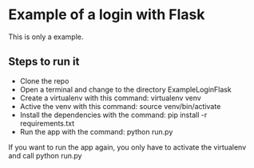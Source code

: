 # Example of a login with Flask

This is only a example.

## Steps to run it

- Clone the repo
- Open a terminal and change to the directory ExampleLoginFlask
- Create a virtualenv with this command: virtualenv venv
- Active the venv with this command: source venv/bin/activate
- Install the dependencies with the command: pip install -r requirements.txt
- Run the app with the command: python run.py


If you want to run the app again, you only have to activate the virtualenv and call python run.py
